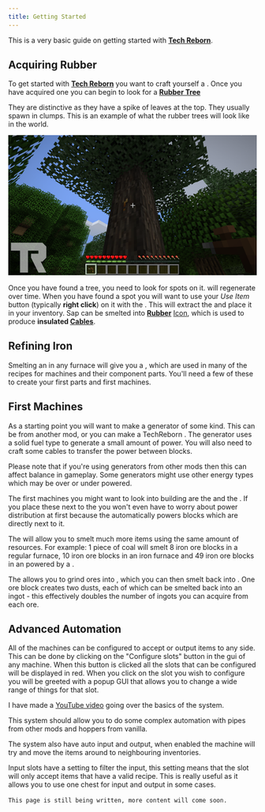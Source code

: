 ```yaml
---
title: Getting Started
---
```


This is a very basic guide on getting started with [**Tech Reborn**](https://www.curseforge.com/minecraft/mc-mods/techreborn).

## Acquiring Rubber 

To get started with [**Tech Reborn**](https://www.curseforge.com/minecraft/mc-mods/techreborn) you want to craft yourself a <McItem slug="techreborn:treetap" inline={true}/>. Once you have acquired one you can begin to look for a [**Rubber Tree**](/docs/world/rubber_tree) 

They are distinctive as they have a spike of leaves at the top. They usually spawn in clumps. This is an example of what the rubber trees will look like in the world.

![Rubber Tree](/img/rubbertree.png)

Once you have found a tree, you need to look for <McItem slug="techreborn:sap" inline={true}/> spots on it. <McItem slug="techreborn:sap" inline={true}/> will regenerate over time. When you have found a <McItem slug="techreborn:sap" inline={true}/> spot you will want to use your *Use Item* button (typically **right click**) on it with the <McItem slug="techreborn:treetap" inline={true}/>. This will extract the <McItem slug="techreborn:sap" inline={true}/> and place it in your inventory. Sap can be smelted into [**Rubber**](/Items/Part/Rubber) [Icon](/Items/Part/Rubber), which is used to produce **insulated [Cables](/docs/blocks/Cables)**.

## Refining Iron

Smelting an <McItem slug="minecraft:iron_ingot" inline={true}/> in any furnace will give you a <McItem slug="techreborn:refined_iron_ingot" inline={true}/>, which are used in many of the recipes for machines and their component parts. You'll need a few of these to create your first parts and first machines.

## First Machines

<McItem slug="techreborn:generator" inline={true}/> As a starting point you will want to make a generator of some kind. This can be from another mod, or you can make a TechReborn <McItem slug="techreborn:generator" inline={true}/>. The generator uses a solid fuel type to generate a small amount of power. You will also need to craft some cables to transfer the power between blocks.

Please note that if you're using generators from other mods then this can affect balance in gameplay. Some generators might use other energy types which may be over or under powered.

The first machines you might want to look into building are the <McItem slug="techreborn:electric_furnace" inline={true}/> and the <McItem slug="techreborn:grinder" inline={true}/>. If you place these next to the <McItem slug="techreborn:generator" inline={true}/> you won't even have to worry about power distribution at first because the <McItem slug="techreborn:generator" inline={true}/> automatically powers blocks which are directly next to it.

The <McItem slug="techreborn:electric_furnace" inline={true}/> will allow you to smelt much more items using the same amount of resources. For example: 1 piece of coal will smelt 8 iron ore blocks in a regular furnace, 10 iron ore blocks in an iron furnace and 49 iron ore blocks in an <McItem slug="techreborn:electric_furnace" inline={true}/> powered by a <McItem slug="techreborn:generator" inline={true}/>.

The <McItem slug="techreborn:grinder" inline={true}/> allows you to grind ores into <McItem slug="techreborn:copper_dust" inline={true}/>, which you can then smelt back into <McItem slug="techreborn:copper_ingot" inline={true}/>. One ore block creates two dusts, each of which can be smelted back into an ingot - this effectively doubles the number of ingots you can acquire from each ore. 

## Advanced Automation

All of the machines can be configured to accept or output items to any side. This can be done by clicking on the "Configure slots" button in the gui of any machine. When this button is clicked all the slots that can be configured will be displayed in red. When you click on the slot you wish to configure you will be greeted with a popup GUI that allows you to change a wide range of things for that slot.

I have made a [YouTube video](https://www.youtube.com/watch?v=ZPFeYfYnbZ8) going over the basics of the system.

This system should allow you to do some complex automation with pipes from other mods and hoppers from vanilla.

The system also have auto input and output, when enabled the machine will try and move the items around to neighbouring inventories.

Input slots have a setting to filter the input, this setting means that the slot will only accept items that have a valid recipe. This is really useful as it allows you to use one chest for input and output in some cases.  


`This page is still being written, more content will come soon.`

